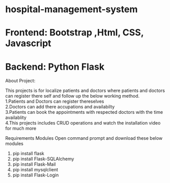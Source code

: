 # hospital-management-system

# Frontend: Bootstrap ,Html, CSS, Javascript
# Backend: Python Flask

About Project:

This projects is for localize patients and doctors where patients and doctors can register there self and follow up the below working method.
<br>
1.Patients and Doctors can register thereselves
<br>
2.Doctors can add there accupations and availabilty
<br>
3.Patients can book the appointments with respected doctors with the time availablity
<br>
4.This projects includes CRUD operations and watch the installation video for much more

Requirements Modules Open command prompt and download these below modules
1. pip install flask
2. pip install Flask-SQLAlchemy
3. pip install Flask-Mail
4. pip install mysqlclient
5. pip install Flask-Login 
